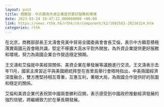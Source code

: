 ```yaml
---
layout: post
title: 商務部︰中方願為外資企業提供更好服務和環境
date: 2023-03-24 19:47:22.000000000 +08:00
link: https://news.rthk.hk/rthk/ch/component/k2/1693503-20230324.htm
categories: rthk
---
```


在北京，商務部部長王文濤會見美中貿易全國委員會會長艾倫，表示中方願意積極落實兩國元首會晤共識，堅定不移擴大高水平對外開放，為外資企業提供更好服務和環境，努力為兩國企業合作營造穩定預期。

王文濤和艾倫就中美經貿關係、美資企業在華發展等議題進行交流。王文濤表示去年11月，國家主席習近平與美國總統拜登在峇里島舉行會晤時指出，中美兩國經濟深度融合，雙方應堅持相互尊重，互惠互利，著眼大局，為兩國合作提供好的氛圍和穩定的關係。

艾倫和美資企業代表祝賀中國兩會勝利召開，表示感受到中國政府推動經濟發展的強烈信號，將繼續致力於在華長期發展。
